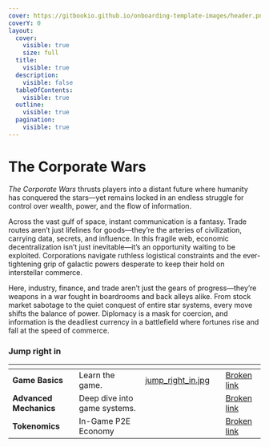 ```yaml
---
cover: https://gitbookio.github.io/onboarding-template-images/header.png
coverY: 0
layout:
  cover:
    visible: true
    size: full
  title:
    visible: true
  description:
    visible: false
  tableOfContents:
    visible: true
  outline:
    visible: true
  pagination:
    visible: true
---
```


# The Corporate Wars

_The Corporate Wars_ thrusts players into a distant future where humanity has conquered the stars—yet remains locked in an endless struggle for control over wealth, power, and the flow of information.

Across the vast gulf of space, instant communication is a fantasy. Trade routes aren’t just lifelines for goods—they’re the arteries of civilization, carrying data, secrets, and influence. In this fragile web, economic decentralization isn’t just inevitable—it’s an opportunity waiting to be exploited. Corporations navigate ruthless logistical constraints and the ever-tightening grip of galactic powers desperate to keep their hold on interstellar commerce.

Here, industry, finance, and trade aren’t just the gears of progress—they’re weapons in a war fought in boardrooms and back alleys alike. From stock market sabotage to the quiet conquest of entire star systems, every move shifts the balance of power. Diplomacy is a mask for coercion, and information is the deadliest currency in a battlefield where fortunes rise and fall at the speed of commerce.

### Jump right in

<table data-view="cards"><thead><tr><th></th><th></th><th data-hidden data-card-cover data-type="files"></th><th data-hidden></th><th data-hidden data-card-target data-type="content-ref"></th></tr></thead><tbody><tr><td><strong>Game Basics</strong></td><td>Learn the game.</td><td><a href=".gitbook/assets/jump_right_in.jpg">jump_right_in.jpg</a></td><td></td><td><a href="broken-reference">Broken link</a></td></tr><tr><td><strong>Advanced Mechanics</strong></td><td>Deep dive into game systems.</td><td></td><td></td><td><a href="broken-reference">Broken link</a></td></tr><tr><td><strong>Tokenomics</strong></td><td>In-Game P2E Economy</td><td></td><td></td><td><a href="broken-reference">Broken link</a></td></tr></tbody></table>
